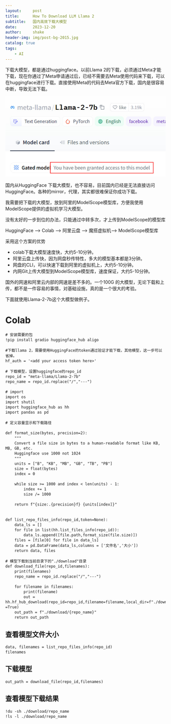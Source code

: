 ```yaml
---
layout:     post
title:      How To Download LLM Llama 2
subtitle:   国内高效下载大模型
date:       2023-12-20
author:     shake
header-img: img/post-bg-2015.jpg
catalog: true
tags:
    - AI
---
```


下载大模型，都是通过huggingface。以前Llama 2的下载，必须通过Meta才能下载，现在你通过了Meta申请通过后，已经不需要去Meta使用代码来下载，可以在huggingface进行下载。直接使用Meta的代码去Meta官方下载，国内是很容易中断，导致无法下载。

![meta](/img/2023/colab/meta.jpg "meta")

国内从HuggingFace 下载大模型，也不容易，目前国内已经是无法直接访问HuggingFace。各种的mirror，代理，其实都很难保证你成功下载。

我需要把下载的大模型，放到阿里的ModelScope模型库，方便我使用ModelScope提供的虚拟机学习大模型。

没有太好的一步到位的办法，只能通过中转多次，才上传到ModelScope的模型库

HuggingFace --> Colab --> 阿里云盘 --> 魔搭虚拟机--> ModelScope模型库

采用这个方案的优势

* colab下载大模型速度快，大约5-10分钟。
* 阿里云盘上传快，因为网盘秒传特性，多大的模型基本都是3分钟。
* 网盘的CLI，可以快速下载到阿里的虚拟机上，大约5-10分钟。
* 内网Git上传大模型到ModelScope模型库，速度保证，大约5-10分钟。

国外的网速和阿里云内部的网速是差不多的。一个100G 的大模型，无论下载和上传，都不是一件容易的事情，对基础设施，真的是一个很大的考验。

下面就使用Llama-2-7b这个大模型做例子。

# Colab

	# 安装需要的包
	!pip install gradio huggingface_hub aligo

	#下载llama 2，需要使用HuggingFace的token通过验证才能下载，其他模型，这一步可以省掉。
	hf_auth = '<add your access token here>'

	# 下载模型，设置huggingface的repo_id
	repo_id = "meta-llama/Llama-2-7b"
	repo_name = repo_id.replace("/","---")

	# import
	import os
	import shutil
	import huggingface_hub as hh
	import pandas as pd

	# 定义容量显示和下载路径

	def format_size(bytes, precision=2):
		"""
		Convert a file size in bytes to a human-readable format like KB, MB, GB, etc.
		Huggingface use 1000 not 1024
		"""
		units = ["B", "KB", "MB", "GB", "TB", "PB"]
		size = float(bytes)
		index = 0

		while size >= 1000 and index < len(units) - 1:
			index += 1
			size /= 1000

		return f"{size:.{precision}f} {units[index]}"


	def list_repo_files_info(repo_id,token=None):
		data_ls = []
		for file in list(hh.list_files_info(repo_id)):
			data_ls.append([file.path,format_size(file.size)])
		files = [file[0] for file in data_ls]
		data = pd.DataFrame(data_ls,columns = ['文件名','大小'])
		return data, files

	# 模型下载到当前目录下的"./download"目录
	def download_file(repo_id,filenames):
		print(filenames)
		repo_name = repo_id.replace("/","---")

		for filename in filenames:
			print(filename)
			out = hh.hf_hub_download(repo_id=repo_id,filename=filename,local_dir=f"./download/{repo_name}",local_dir_use_symlinks=False,force_download =True)
		out_path = f"./download/{repo_name}"
		return out_path

## 查看模型文件大小

	data, filenames = list_repo_files_info(repo_id)
	filenames

## 下载模型

	out_path = download_file(repo_id,filenames)
	
## 查看模型下载结果

	!du -sh ./download/repo_name
	!ls -l ./download/repo_name


